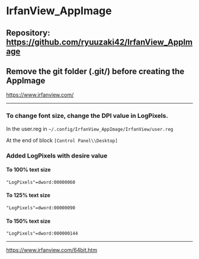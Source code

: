 
# IrfanView_AppImage

## Repository: https://github.com/ryuuzaki42/IrfanView_AppImage

## Remove the git folder (.git/) before creating the AppImage

https://www.irfanview.com/

---
### To change font size, change the DPI value in LogPixels.
In the user.reg in `~/.config/IrfanView_AppImage/IrfanView/user.reg`

At the end of block `[Control Panel\\Desktop]`

### Added LogPixels with desire value

#### To 100% text size
`"LogPixels"=dword:00000060`

#### To 125% text size
`"LogPixels"=dword:00000090`

#### To 150% text size
`"LogPixels"=dword:000000144`

---
https://www.irfanview.com/64bit.htm
